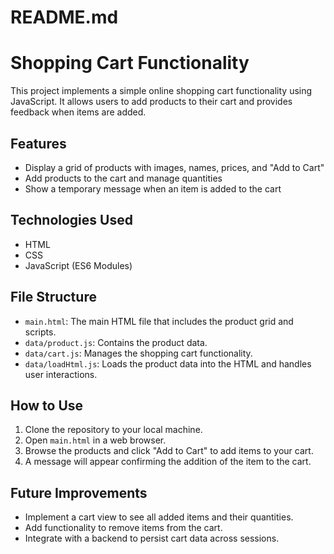 # README.md
# Shopping Cart Functionality
This project implements a simple online shopping cart functionality using JavaScript. It allows users to add products to their cart and provides feedback when items are added.
## Features
- Display a grid of products with images, names, prices, and "Add to Cart"
- Add products to the cart and manage quantities
- Show a temporary message when an item is added to the cart
## Technologies Used
- HTML
- CSS   
- JavaScript (ES6 Modules)
## File Structure
- `main.html`: The main HTML file that includes the product grid and scripts.
- `data/product.js`: Contains the product data.
- `data/cart.js`: Manages the shopping cart functionality.
- `data/loadHtml.js`: Loads the product data into the HTML and handles user interactions.
## How to Use
1. Clone the repository to your local machine.
2. Open `main.html` in a web browser.
3. Browse the products and click "Add to Cart" to add items to your cart.
4. A message will appear confirming the addition of the item to the cart.
## Future Improvements
- Implement a cart view to see all added items and their quantities.
- Add functionality to remove items from the cart.
- Integrate with a backend to persist cart data across sessions.
